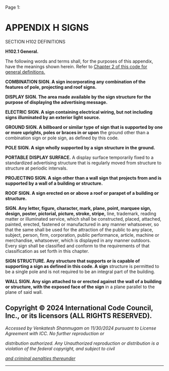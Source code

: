 Page 1:

# APPENDIX H SIGNS

 SECTION H102
 DEFINITIONS


**H102.1 General.**

The following words and terms shall, for the purposes of this appendix, have the meanings shown herein. Refer to
[Chapter 2 of this code for general definitions.](http://codes.iccsafe.org/#VACC2021P1_Ch02)

**COMBINATION SIGN. A sign incorporating any combination of the features of pole, projecting and roof signs.**

**DISPLAY SIGN. The area made available by the sign structure for the purpose of displaying the advertising message.**

**ELECTRIC SIGN. A sign containing electrical wiring, but not including signs illuminated by an exterior light source.**

**GROUND SIGN. A billboard or similar type of sign that is supported by one or more uprights, poles or braces in or upon**
the ground other than a combination sign or pole sign, as defined by this code.

**POLE SIGN. A sign wholly supported by a sign structure in the ground.**

**PORTABLE DISPLAY SURFACE.** A display surface temporarily fixed to a standardized advertising structure that is
regularly moved from structure to structure at periodic intervals.

**PROJECTING SIGN. A sign other than a wall sign that projects from and is supported by a wall of a building or structure.**

**ROOF SIGN. A sign erected on or above a roof or parapet of a building or structure.**

**SIGN. Any letter, figure, character, mark, plane, point, marquee sign, design, poster, pictorial, picture, stroke, stripe,**
line, trademark, reading matter or illuminated service, which shall be constructed, placed, attached, painted, erected,
fastened or manufactured in any manner whatsoever, so that the same shall be used for the attraction of the public to
any place, subject, person, firm, corporation, public performance, article, machine or merchandise, whatsoever, which is
displayed in any manner outdoors. Every sign shall be classified and conform to the requirements of that classification as
set forth in this chapter.

**SIGN STRUCTURE. Any structure that supports or is capable of supporting a sign as defined in this code. A sign**
structure is permitted to be a single pole and is not required to be an integral part of the building.

**WALL SIGN. Any sign attached to or erected against the wall of a building or structure, with the exposed face of the sign**
in a plane parallel to the plane of said wall.

## Copyright © 2024 International Code Council, Inc., or its licensors (ALL RIGHTS RESERVED).

_Accessed by Venkatesh Shanmugam on 11/30/2024 pursuant to License Agreement with ICC. No further reproduction or_

_distribution authorized. Any Unauthorized reproduction or distribution is a violation of the federal copyright, and subject to civil_

_[and criminal penalties thereunder](http://codes.iccsafe.org/content/VACC2021P1/appendix-h-signs#VACC2021P1_AppxH_SecH102)_


-----




